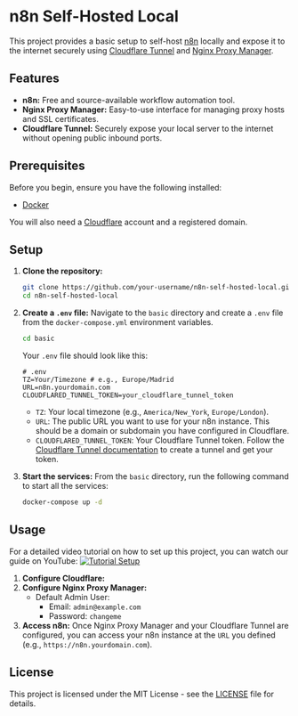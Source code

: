 # n8n Self-Hosted Local

This project provides a basic setup to self-host [n8n](https://n8n.io/) locally and expose it to the internet securely using [Cloudflare Tunnel](https://www.cloudflare.com/products/tunnel/) and [Nginx Proxy Manager](https://nginxproxymanager.com/).

## Features

- **n8n:** Free and source-available workflow automation tool.
- **Nginx Proxy Manager:** Easy-to-use interface for managing proxy hosts and SSL certificates.
- **Cloudflare Tunnel:** Securely expose your local server to the internet without opening public inbound ports.

## Prerequisites

Before you begin, ensure you have the following installed:

- [Docker](https://docs.docker.com/get-docker/)

You will also need a [Cloudflare](https://www.cloudflare.com/) account and a registered domain.

## Setup

1.  **Clone the repository:**

    ```bash
    git clone https://github.com/your-username/n8n-self-hosted-local.git
    cd n8n-self-hosted-local
    ```

2.  **Create a `.env` file:**
    Navigate to the `basic` directory and create a `.env` file from the `docker-compose.yml` environment variables.

    ```bash
    cd basic
    ```

    Your `.env` file should look like this:

    ```env
    # .env
    TZ=Your/Timezone # e.g., Europe/Madrid
    URL=n8n.yourdomain.com
    CLOUDFLARED_TUNNEL_TOKEN=your_cloudflare_tunnel_token
    ```

    - `TZ`: Your local timezone (e.g., `America/New_York`, `Europe/London`).
    - `URL`: The public URL you want to use for your n8n instance. This should be a domain or subdomain you have configured in Cloudflare.
    - `CLOUDFLARED_TUNNEL_TOKEN`: Your Cloudflare Tunnel token. Follow the [Cloudflare Tunnel documentation](https://developers.cloudflare.com/cloudflare-one/connections/connect-apps/install-and-setup/tunnel-guide/) to create a tunnel and get your token.

3.  **Start the services:**
    From the `basic` directory, run the following command to start all the services:
    ```bash
    docker-compose up -d
    ```

## Usage

For a detailed video tutorial on how to set up this project, you can watch our guide on YouTube:
[![Tutorial Setup](https://img.youtube.com/vi/GJid000lZsY/0.jpg)](https://youtu.be/GJid000lZsY)

1.  **Configure Cloudflare:**
2.  **Configure Nginx Proxy Manager:**    
    - Default Admin User:
      - Email: `admin@example.com`
      - Password: `changeme`    
3.  **Access n8n:**
    Once Nginx Proxy Manager and your Cloudflare Tunnel are configured, you can access your n8n instance at the `URL` you defined (e.g., `https://n8n.yourdomain.com`).

## License

This project is licensed under the MIT License - see the [LICENSE](LICENSE) file for details.
